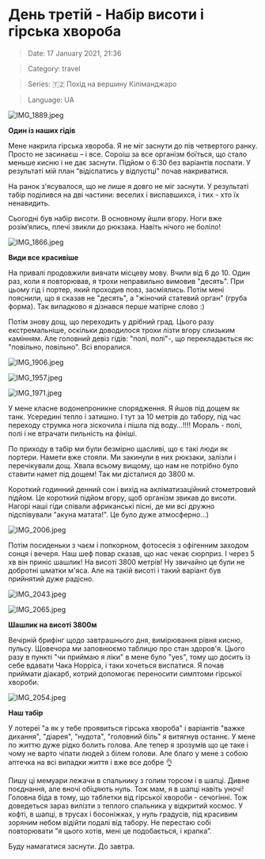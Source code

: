 # День третій - Набір висоти і гірська хвороба

> Date: 17 January 2021, 21:36

> Category: travel

> Series: 🇹🇿 Похід на вершину Кіліманджаро

> Language: UA

![IMG_1889.jpeg](https://res.craft.do/user/full/b5a256f3-51ff-c8e5-10fe-9343b6a0451d/doc/A8A0DCCE-D6F8-4578-B050-D5C733B0551B/E7910FFC-CC15-49D3-93AB-80665FAF8E42_2/IMG_1889.jpeg)

**Один із наших гідів**

Мене накрила гірська хвороба. Я не міг заснути до пів четвертого ранку. Просто не засинаєш – і все. Сороіш за все організм боїться, що стало меньше кисню і не дає заснути. Підйом о 6:30 без варіантів поспати. У результаті мій план “відіспатись у відпустці" почав накриватися.

На ранок з'ясувалося, що не лише я довго не міг заснути. У результаті табір поділився на дві частини: веселих і виспавшихся, і тих - хто їх ненавидить.

Сьогодні був набір висоти. В основному йшли вгору. Ноги вже розім’ялись, плечі звикли до рюкзака. Навіть нічого не боліло!

![IMG_1866.jpeg](https://res.craft.do/user/full/b5a256f3-51ff-c8e5-10fe-9343b6a0451d/doc/A8A0DCCE-D6F8-4578-B050-D5C733B0551B/B5C1A7E8-8B48-49C1-9A1C-BC0D1ED86389_2/IMG_1866.jpeg)

**Види все красивіше**

На привалі продовжили вивчати місцеву мову. Вчили від 6 до 10. Один раз, коли я повторював, я трохи неправильно вимовив "десять". При цьому гід і портер, який проходив повз, засміялись. Потім мені пояснили, що я сказав не "десять", а "жіночий статевий орган" (груба форма). Так випадково я дізнався перше матірне слово :)

Потім знову дощ, що переходить у дрібний град. Цього разу екстремальніше, оскільки доводилося трохи лізти вгору слизьким камінням. Але головний девіз гідів: "полі, полі"-, що перекладається як: "повільно, повільно". Всі впоралися.

![IMG_1906.jpeg](https://res.craft.do/user/full/b5a256f3-51ff-c8e5-10fe-9343b6a0451d/doc/A8A0DCCE-D6F8-4578-B050-D5C733B0551B/867BCCF1-5BB3-447F-AE45-8CB048919301_2/IMG_1906.jpeg)

![IMG_1957.jpeg](https://res.craft.do/user/full/b5a256f3-51ff-c8e5-10fe-9343b6a0451d/doc/A8A0DCCE-D6F8-4578-B050-D5C733B0551B/FC2A29CA-8206-4774-A8CE-F08552274272_2/IMG_1957.jpeg)

![IMG_1971.jpeg](https://res.craft.do/user/full/b5a256f3-51ff-c8e5-10fe-9343b6a0451d/doc/A8A0DCCE-D6F8-4578-B050-D5C733B0551B/7015B43E-343F-4B7C-9F5F-42FE582E036C_2/IMG_1971.jpeg)

У мене класне водонепроникне спорядження. Я йшов під дощем як танк. Усередині тепло і затишно. І тут за 10 метрів до табору, під час переходу струмка нога зіскочила і пішла під воду...!!!! Мораль - полі, полі і не втрачати пильність на фініші.

По приходу в табір ми були безмірно щасливі, що є такі люди як портери. Намети вже стояли. Ми закинули в них рюкзаки, залізли і перечікували дощ. Хвала всьому вищому, що нам не потрібно було ставити намет під дощем! Так ми дісталися до 3800 м.

Короткий годинний денний сон і вихід на акліматизаційний стометровий підйом. Це короткий підйом вгору, щоб організм звикав до висоти. Нагорі наші гіди співали африканські пісні, де ми всі дружно підспівували "акуна матата!". Це було дуже атмосферно...)

![IMG_2006.jpeg](https://res.craft.do/user/full/b5a256f3-51ff-c8e5-10fe-9343b6a0451d/doc/A8A0DCCE-D6F8-4578-B050-D5C733B0551B/5927F8A8-3621-4EB5-B84D-B055DE930DAF_2/IMG_2006.jpeg)

Потім посиденьки з чаєм і попкорном, фотосесія з офігенним заходом сонця і вечеря. Наш шеф повар сказав, що нас чекає сюрприз. І через 5 хв він приніс шашлик! На висоті 3800 метрів! Ну звичайно це були не добротні шматки м'яса. Але на такій висоті і такий варіант був прийнятий дуже радісно.

![IMG_2043.jpeg](https://res.craft.do/user/full/b5a256f3-51ff-c8e5-10fe-9343b6a0451d/doc/A8A0DCCE-D6F8-4578-B050-D5C733B0551B/E58F92F7-FED2-49BE-97E6-B5C75CE50626_2/IMG_2043.jpeg)

![IMG_2065.jpeg](https://res.craft.do/user/full/b5a256f3-51ff-c8e5-10fe-9343b6a0451d/doc/A8A0DCCE-D6F8-4578-B050-D5C733B0551B/92B46A38-6705-4E26-AC07-88F89EDFE33A_2/IMG_2065.jpeg)

**Шашлик на висоті 3800м**

Вечірній брифінг щодо завтрашнього дня, вимірювання рівня кисню, пульсу. Щовечора ми заповнюємо таблицю про стан здоров'я. Цього разу в пункті "чи приймаю я ліки" в мене було "yes", тому що досить із себе вдавати Чака Норріса, і таки хочеться виспатися. Я почав приймати діакарб, котрий допомогає переносити симптоми гірської хвороби.

![IMG_2054.jpeg](https://res.craft.do/user/full/b5a256f3-51ff-c8e5-10fe-9343b6a0451d/doc/A8A0DCCE-D6F8-4578-B050-D5C733B0551B/2F7A7BD5-E483-427A-B3A8-C0DE08F8C642_2/IMG_2054.jpeg)

**Наш табір**

У лотереї "а як у тебе проявиться гірська хвороба" і варіантів "важке дихання", "діарея", "нудота", "головний біль" я витягнув останнє. У мене по життю дуже рідко болить голова. Але тепер я зрозумів що це таке і чому не варто чіпати людей з білем голови. Але благо у мене з собою аптечка на всі випадки життя і вже все добре 👌

Пишу ці мемуари лежачи в спальнику з голим торсом і в шапці. Дивне поєднання, але вночі обіцяють нуль. Тож мам, я в шапці навіть уночі! Головна біда в тому, що таблетки від гірської хвороби - сечогінні. Тож доведеться зараз вилізти з теплого спальника у відкритий космос. У кофті, в шапці, в трусах і босоніжках, у нуль градусів, під красивим зоряним небом відійти подалі від табору. Не перестаю собі повторювати "я цього хотів, мені це подобається, і крапка”.

Буду намагатися заснути. До завтра.

